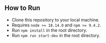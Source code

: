 ## How to Run

- Clone this repository to your local machine.
- Requires `node >= 18.14.0` and `npm >= 9.4.2`.
- Run `npm install` in the root directory.
- Run `npm run start-dev` in the root directory.
